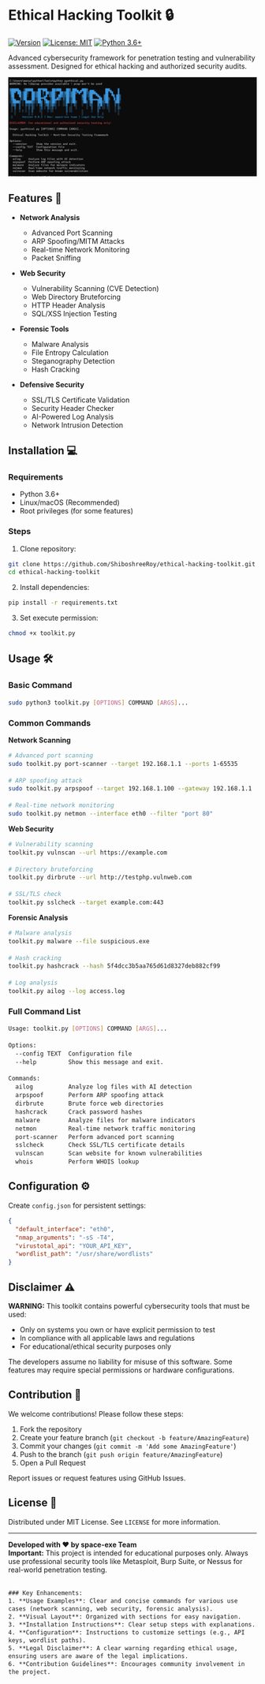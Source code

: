 # Ethical Hacking Toolkit 🔒

[![Version](https://img.shields.io/badge/Version-0.0.2-blue)](https://github.com/sace-exe/ethical-hacking-toolkit)
[![License: MIT](https://img.shields.io/badge/License-MIT-yellow.svg)](https://opensource.org/licenses/MIT)
[![Python 3.6+](https://img.shields.io/badge/Python-3.6+-blue.svg)](https://www.python.org/)

Advanced cybersecurity framework for penetration testing and vulnerability assessment. Designed for ethical hacking and authorized security audits.

![Toolkit Demo](./demo/pyethical.png)

## Features 🚀

- **Network Analysis**
  - Advanced Port Scanning
  - ARP Spoofing/MITM Attacks
  - Real-time Network Monitoring
  - Packet Sniffing

- **Web Security**
  - Vulnerability Scanning (CVE Detection)
  - Web Directory Bruteforcing
  - HTTP Header Analysis
  - SQL/XSS Injection Testing

- **Forensic Tools**
  - Malware Analysis
  - File Entropy Calculation
  - Steganography Detection
  - Hash Cracking

- **Defensive Security**
  - SSL/TLS Certificate Validation
  - Security Header Checker
  - AI-Powered Log Analysis
  - Network Intrusion Detection

## Installation 💻

### Requirements
- Python 3.6+
- Linux/macOS (Recommended)
- Root privileges (for some features)

### Steps

1. Clone repository:
```bash
git clone https://github.com/ShiboshreeRoy/ethical-hacking-toolkit.git
cd ethical-hacking-toolkit
```

2. Install dependencies:
```bash
pip install -r requirements.txt
```

3. Set execute permission:
```bash
chmod +x toolkit.py
```

## Usage 🛠️

### Basic Command
```bash
sudo python3 toolkit.py [OPTIONS] COMMAND [ARGS]...
```

### Common Commands

**Network Scanning**
```bash
# Advanced port scanning
sudo toolkit.py port-scanner --target 192.168.1.1 --ports 1-65535

# ARP spoofing attack
sudo toolkit.py arpspoof --target 192.168.1.100 --gateway 192.168.1.1

# Real-time network monitoring
sudo toolkit.py netmon --interface eth0 --filter "port 80"
```

**Web Security**
```bash
# Vulnerability scanning
toolkit.py vulnscan --url https://example.com

# Directory bruteforcing
toolkit.py dirbrute --url http://testphp.vulnweb.com

# SSL/TLS check
toolkit.py sslcheck --target example.com:443
```

**Forensic Analysis**
```bash
# Malware analysis
toolkit.py malware --file suspicious.exe

# Hash cracking
toolkit.py hashcrack --hash 5f4dcc3b5aa765d61d8327deb882cf99

# Log analysis
toolkit.py ailog --log access.log
```

### Full Command List
```bash
Usage: toolkit.py [OPTIONS] COMMAND [ARGS]...

Options:
  --config TEXT  Configuration file
  --help         Show this message and exit.

Commands:
  ailog          Analyze log files with AI detection
  arpspoof       Perform ARP spoofing attack
  dirbrute       Brute force web directories
  hashcrack      Crack password hashes
  malware        Analyze files for malware indicators
  netmon         Real-time network traffic monitoring
  port-scanner   Perform advanced port scanning
  sslcheck       Check SSL/TLS certificate details
  vulnscan       Scan website for known vulnerabilities
  whois          Perform WHOIS lookup
```

## Configuration ⚙️

Create `config.json` for persistent settings:
```json
{
  "default_interface": "eth0",
  "nmap_arguments": "-sS -T4",
  "virustotal_api": "YOUR_API_KEY",
  "wordlist_path": "/usr/share/wordlists"
}
```

## Disclaimer ⚠️

**WARNING:** This toolkit contains powerful cybersecurity tools that must be used:
- Only on systems you own or have explicit permission to test
- In compliance with all applicable laws and regulations
- For educational/ethical security purposes only

The developers assume no liability for misuse of this software. Some features may require special permissions or hardware configurations.

## Contribution 🤝

We welcome contributions! Please follow these steps:
1. Fork the repository
2. Create your feature branch (`git checkout -b feature/AmazingFeature`)
3. Commit your changes (`git commit -m 'Add some AmazingFeature'`)
4. Push to the branch (`git push origin feature/AmazingFeature`)
5. Open a Pull Request

Report issues or request features using GitHub Issues.

## License 📄

Distributed under MIT License. See `LICENSE` for more information.

---

**Developed with ❤️ by space-exe Team**  
**Important:** This project is intended for educational purposes only. Always use professional security tools like Metasploit, Burp Suite, or Nessus for real-world penetration testing.
```

### Key Enhancements:
1. **Usage Examples**: Clear and concise commands for various use cases (network scanning, web security, forensic analysis).
2. **Visual Layout**: Organized with sections for easy navigation.
3. **Installation Instructions**: Clear setup steps with explanations.
4. **Configuration**: Instructions to customize settings (e.g., API keys, wordlist paths).
5. **Legal Disclaimer**: A clear warning regarding ethical usage, ensuring users are aware of the legal implications.
6. **Contribution Guidelines**: Encourages community involvement in the project.

